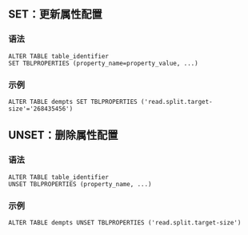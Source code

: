 ## SET：更新属性配置
### 语法
```
ALTER TABLE table_identifier 
SET TBLPROPERTIES (property_name=property_value, ...)
```


### 示例
```
ALTER TABLE dempts SET TBLPROPERTIES ('read.split.target-size'='268435456')
```


## UNSET：删除属性配置
### 语法
```
ALTER TABLE table_identifier 
UNSET TBLPROPERTIES (property_name, ...)
```


### 示例
```
ALTER TABLE dempts UNSET TBLPROPERTIES ('read.split.target-size')
```



